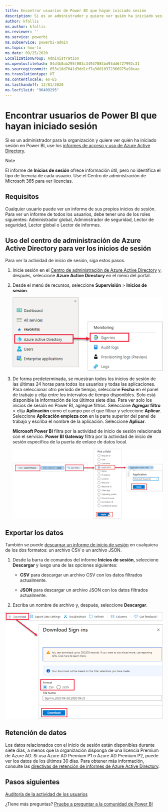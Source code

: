 ```yaml
---
title: Encontrar usuarios de Power BI que hayan iniciado sesión
description: Si es un administrador y quiere ver quién ha iniciado sesión en Power BI, puede usar los informes de acceso y uso de Azure Active Directory
author: kfollis
ms.author: kfollis
ms.reviewer: ''
ms.service: powerbi
ms.subservice: powerbi-admin
ms.topic: how-to
ms.date: 09/25/2020
LocalizationGroup: Administration
ms.openlocfilehash: 84d4b0ab295f003c34937084bd93dd6f27992c31
ms.sourcegitcommit: 653e18d7041d3dd1cf7a38010372366975a98eae
ms.translationtype: HT
ms.contentlocale: es-ES
ms.lasthandoff: 12/01/2020
ms.locfileid: "96409295"
---
```

# <a name="find-power-bi-users-that-have-signed-in"></a>Encontrar usuarios de Power BI que hayan iniciado sesión

Si es un administrador para la organización y quiere ver quién ha iniciado sesión en Power BI, use los [informes de acceso y uso de Azure Active Directory](/azure/active-directory/reports-monitoring/concept-sign-ins).

> [!NOTE]
> El informe de **Inicios de sesión** ofrece información útil, pero no identifica el tipo de licencia de cada usuario. Use el Centro de administración de Microsoft 365 para ver licencias.

## <a name="requirements"></a>Requisitos

Cualquier usuario puede ver un informe de sus propios inicios de sesión. Para ver un informe de todos los usuarios, debe tener uno de los roles siguientes: Administrador global, Administrador de seguridad, Lector de seguridad, Lector global o Lector de informes.

## <a name="use-the-azure-active-directory-admin-center-to-view-sign-ins"></a>Uso del centro de administración de Azure Active Directory para ver los inicios de sesión

Para ver la actividad de inicio de sesión, siga estos pasos.

1. Inicie sesión en el [Centro de administración de Azure Active Directory](https://aad.portal.azure.com) y, después, seleccione **Azure Active Directory** en el menú del portal.

1. Desde el menú de recursos, seleccione **Supervisión** > **Inicios de sesión**.
   
    ![Captura de pantalla del centro de administración de Azure Active Directory con las opciones Inicios de sesión resaltadas.](media/service-admin-access-usage/azure-portal-sign-ins.png)

1. De forma predeterminada, se muestran todos los inicios de sesión de las últimas 24 horas para todos los usuarios y todas las aplicaciones. Para seleccionar otro período de tiempo, seleccione **Fecha** en el panel de trabajo y elija entre los intervalos de tiempo disponibles. Solo está disponible la información de los últimos siete días. Para ver solo los inicios de sesión en Power BI, agregue filtros. Seleccione **Agregar filtro** > elija **Aplicación** como el campo por el que filtrar y seleccione **Aplicar**. Seleccione **Aplicación empieza con** en la parte superior del panel de trabajo y escriba el nombre de la aplicación. Seleccione **Aplicar**.

    **Microsoft Power BI** filtra por la actividad de inicio de sesión relacionada con el servicio. **Power BI Gateway** filtra por la actividad de inicio de sesión específica de la puerta de enlace de datos local.
   
    ![Captura de pantalla del filtro de Inicios de sesión con el campo Aplicaciones resaltado.](media/service-admin-access-usage/sign-in-filter.png)

## <a name="export-the-data"></a>Exportar los datos

También se puede [descargar un informe de inicio de sesión](/azure/active-directory/reports-monitoring/quickstart-download-sign-in-report) en cualquiera de los dos formatos: un archivo CSV o un archivo JSON.

1. Desde la barra de comandos del informe **Inicios de sesión**, seleccione **Descargar** y luego una de las opciones siguientes:

   * **CSV** para descargar un archivo CSV con los datos filtrados actualmente.

   * **JSON** para descargar un archivo JSON con los datos filtrados actualmente.

2. Escriba un nombre de archivo y, después, seleccione **Descargar**.

![Captura de pantalla de la exportación de datos con la opción Descarga resaltada.](media/service-admin-access-usage/download-sign-in-data-csv.png)

## <a name="data-retention"></a>Retención de datos

Los datos relacionados con el inicio de sesión están disponibles durante siete días, a menos que la organización disponga de una licencia Premium de Azure AD. Si usa Azure AD Premium P1 o Azure AD Premium P2, puede ver los datos de los últimos 30 días. Para obtener más información, consulte las [directivas de retención de informes de Azure Active Directory](/azure/active-directory/reports-monitoring/reference-reports-data-retention).

## <a name="next-steps"></a>Pasos siguientes

[Auditoría de la actividad de los usuarios](service-admin-auditing.md)

¿Tiene más preguntas? [Pruebe a preguntar a la comunidad de Power BI](https://community.powerbi.com/)